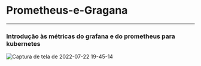 # Prometheus-e-Gragana
---

### Introdução às métricas do grafana e do prometheus para kubernetes


![Captura de tela de 2022-07-22 19-45-14](https://user-images.githubusercontent.com/102867453/180577734-d28765ac-9e13-426b-b49e-c251f5e0bac4.png)
